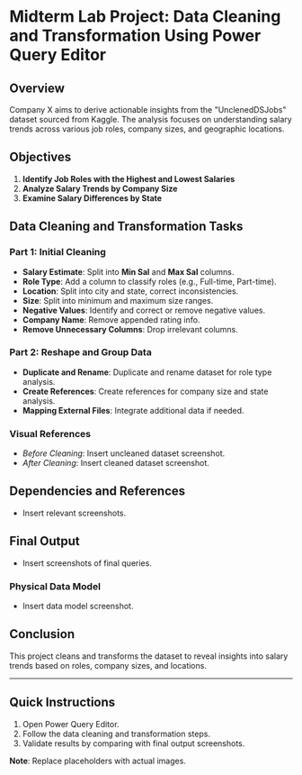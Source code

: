 # Midterm Lab Project: Data Cleaning and Transformation Using Power Query Editor

## Overview

Company X aims to derive actionable insights from the "UnclenedDSJobs" dataset sourced from Kaggle. The analysis focuses on understanding salary trends across various job roles, company sizes, and geographic locations.

## Objectives

1. **Identify Job Roles with the Highest and Lowest Salaries**
2. **Analyze Salary Trends by Company Size**
3. **Examine Salary Differences by State**

## Data Cleaning and Transformation Tasks

### Part 1: Initial Cleaning

- **Salary Estimate**: Split into **Min Sal** and **Max Sal** columns.
- **Role Type**: Add a column to classify roles (e.g., Full-time, Part-time).
- **Location**: Split into city and state, correct inconsistencies.
- **Size**: Split into minimum and maximum size ranges.
- **Negative Values**: Identify and correct or remove negative values.
- **Company Name**: Remove appended rating info.
- **Remove Unnecessary Columns**: Drop irrelevant columns.

### Part 2: Reshape and Group Data

- **Duplicate and Rename**: Duplicate and rename dataset for role type analysis.
- **Create References**: Create references for company size and state analysis.
- **Mapping External Files**: Integrate additional data if needed.

### Visual References

- *Before Cleaning*: Insert uncleaned dataset screenshot.
- *After Cleaning*: Insert cleaned dataset screenshot.

## Dependencies and References

- Insert relevant screenshots.

## Final Output

- Insert screenshots of final queries.

### Physical Data Model

- Insert data model screenshot.

## Conclusion

This project cleans and transforms the dataset to reveal insights into salary trends based on roles, company sizes, and locations.

---

## Quick Instructions

1. Open Power Query Editor.
2. Follow the data cleaning and transformation steps.
3. Validate results by comparing with final output screenshots.

**Note**: Replace placeholders with actual images.
